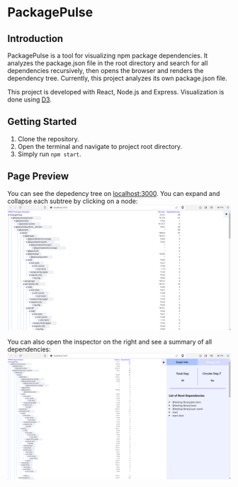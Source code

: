 # PackagePulse

## Introduction

PackagePulse is a tool for visualizing npm package dependencies. It analyzes the package.json file in the root directory and search for all dependencies recursively, then opens the browser and renders the dependency tree. Currently, this project analyzes its own package.json file. 

This project is developed with React, Node.js and Express. Visualization is done using [D3](https://d3js.org/).

## Getting Started

1. Clone the repository.
2. Open the terminal and navigate to project root directory.
3. Simply run ```npm start```.

## Page Preview
You can see the depedency tree on [localhost:3000](localhost:3000). You can expand and collapse each subtree by clicking on a node:
![dependency-tree](./public/dependency-tree.png)

You can also open the inspector on the right and see a summary of all dependencies:
![inspector](./public/inspector.png)
